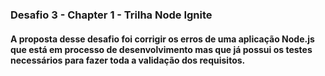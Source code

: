 ### Desafio 3 - Chapter 1 - Trilha Node Ignite

#### A proposta desse desafio foi corrigir os erros de uma aplicação Node.js que está em processo de desenvolvimento mas que já possui os testes necessários para fazer toda a validação dos requisitos.

